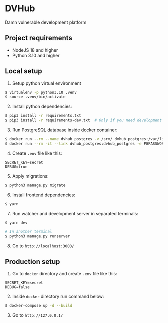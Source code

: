 # DVHub

Damn vulnerable development platform

## Project requirements
* NodeJS 18 and higher
* Python 3.10 and higher

## Local setup

1) Setup python virtual environment
```bash
$ virtualenv -p python3.10 .venv
$ source .venv/bin/activate
```

2) Install python dependencies:
```bash
$ pip3 install -r requirements.txt
$ pip3 install -r requirements-dev.txt  # Only if you need development tools
```

3) Run PostgreSQL database inside docker container:
```bash
$ docker run --rm --name dvhub_postgres -v /srv/_dvhub_postgres:/var/lib/postgresql/data -e POSTGRES_PASSWORD=secret -p 5432:5432 -d postgres:15
$ docker run --rm -it --link dvhub_postgres:dvhub_postgres -e PGPASSWORD=secret postgres:15 createdb -h dvhub_postgres -U postgres dvhub
```

4) Create `.env` file like this:
```dotenv
SECRET_KEY=secret
DEBUG=true
```

5) Apply migrations:
```bash
$ python3 manage.py migrate
```

6) Install frontend dependencies:
```bash
$ yarn
```

7) Run watcher and development server in separated terminals:
```bash
$ yarn dev

# In another terminal
$ python3 manage.py runserver
```

8) Go to `http://localhost:3000/`


## Production setup

1) Go to `docker` directory and create `.env` file like this:
```dotenv
SECRET_KEY=secret
DEBUG=false
```

2) Inside `docker` directory run command below:
```bash
$ docker-compose up -d --build
```

3) Go to `http://127.0.0.1/`
